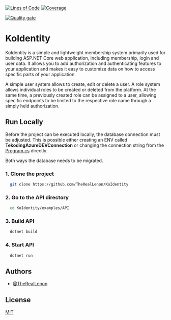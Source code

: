 [![Lines of Code](https://sonarcloud.io/api/project_badges/measure?project=TheRealLenon_KoIdentity&metric=ncloc)](https://sonarcloud.io/summary/new_code?id=TheRealLenon_KoIdentity)
[![Coverage](https://sonarcloud.io/api/project_badges/measure?project=TheRealLenon_KoIdentity&metric=coverage)](https://sonarcloud.io/summary/new_code?id=TheRealLenon_KoIdentity)

[![Quality gate](https://sonarcloud.io/api/project_badges/quality_gate?project=TheRealLenon_KoIdentity)](https://sonarcloud.io/summary/new_code?id=TheRealLenon_KoIdentity)
# KoIdentity


KoIdentity is a simple  and lightweight membership system primarily used for building ASP.NET Core web application, including membership, login and user data. It allows you to add authorization and authenticating features to your application and makes it easy to customize data on how to access specific parts of your application.

A simple user system allows to create, edit or delete a user. A role system allows individual roles to be created or deleted from the platform. At the same time, a previously created role can be assigned to a user, allowing specific endpoints to be limited to the respective role name through a simply held authorization.


## Run Locally

Before the project can be executed locally, the database connection must be adjusted.
This is possible either creating an ENV called **TekodingAzureDEVConnection** or changing
the connection string from the
[Program.cs](https://github.com/TheRealLenon/KoIdentity/blob/44b533bc62460b8b29c36d0a8ce0726501ac7bf4/examples/API/Program.cs#L25) directly.

Both ways the database needs to be migrated.

### 1. Clone the project

```zsh
  git clone https://github.com/TheRealLenon/KoIdentity
```

### 2. Go to the API directory

```zsh
  cd KoIdentity/examples/API
```

### 3. Build API

```zsh
  dotnet build
```

### 4. Start API

```zsh
  dotnet run
```


## Authors

- [@TheRealLenon](https://www.github.com/TheRealLenon)


## License

[MIT](https://choosealicense.com/licenses/mit/)

